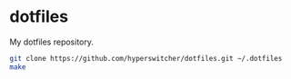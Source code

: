 # dotfiles

My dotfiles repository.

```bash
git clone https://github.com/hyperswitcher/dotfiles.git ~/.dotfiles
make
```

